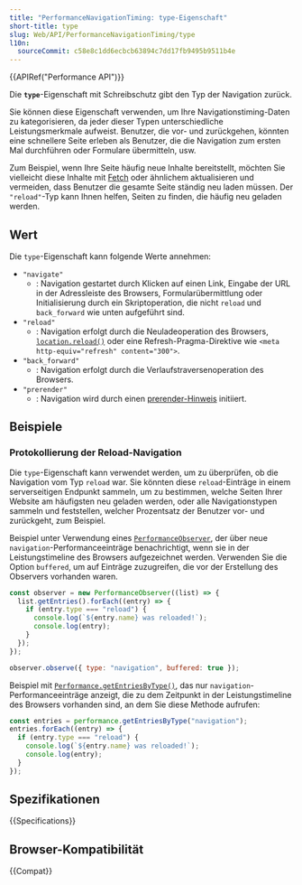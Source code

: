 ```yaml
---
title: "PerformanceNavigationTiming: type-Eigenschaft"
short-title: type
slug: Web/API/PerformanceNavigationTiming/type
l10n:
  sourceCommit: c58e8c1dd6ecbcb63894c7dd17fb9495b9511b4e
---
```


{{APIRef("Performance API")}}

Die **`type`**-Eigenschaft mit Schreibschutz gibt den Typ der Navigation zurück.

Sie können diese Eigenschaft verwenden, um Ihre Navigationstiming-Daten zu kategorisieren, da jeder dieser Typen unterschiedliche Leistungsmerkmale aufweist. Benutzer, die vor- und zurückgehen, könnten eine schnellere Seite erleben als Benutzer, die die Navigation zum ersten Mal durchführen oder Formulare übermitteln, usw.

Zum Beispiel, wenn Ihre Seite häufig neue Inhalte bereitstellt, möchten Sie vielleicht diese Inhalte mit [Fetch](/de/docs/Web/API/Fetch_API) oder ähnlichem aktualisieren und vermeiden, dass Benutzer die gesamte Seite ständig neu laden müssen. Der `"reload"`-Typ kann Ihnen helfen, Seiten zu finden, die häufig neu geladen werden.

## Wert

Die `type`-Eigenschaft kann folgende Werte annehmen:

- `"navigate"`
  - : Navigation gestartet durch Klicken auf einen Link, Eingabe der URL in der Adressleiste des Browsers, Formularübermittlung oder Initialisierung durch ein Skriptoperation, die nicht `reload` und `back_forward` wie unten aufgeführt sind.
- `"reload"`
  - : Navigation erfolgt durch die Neuladeoperation des Browsers, [`location.reload()`](/de/docs/Web/API/Location/reload) oder eine Refresh-Pragma-Direktive wie `<meta http-equiv="refresh" content="300">`.
- `"back_forward"`
  - : Navigation erfolgt durch die Verlaufstraversenoperation des Browsers.
- `"prerender"`
  - : Navigation wird durch einen [prerender-Hinweis](/de/docs/Web/HTML/Attributes/rel/prerender) initiiert.

## Beispiele

### Protokollierung der Reload-Navigation

Die `type`-Eigenschaft kann verwendet werden, um zu überprüfen, ob die Navigation vom Typ `reload` war. Sie könnten diese `reload`-Einträge in einem serverseitigen Endpunkt sammeln, um zu bestimmen, welche Seiten Ihrer Website am häufigsten neu geladen werden, oder alle Navigationstypen sammeln und feststellen, welcher Prozentsatz der Benutzer vor- und zurückgeht, zum Beispiel.

Beispiel unter Verwendung eines [`PerformanceObserver`](/de/docs/Web/API/PerformanceObserver), der über neue `navigation`-Performanceeinträge benachrichtigt, wenn sie in der Leistungstimeline des Browsers aufgezeichnet werden. Verwenden Sie die Option `buffered`, um auf Einträge zuzugreifen, die vor der Erstellung des Observers vorhanden waren.

```js
const observer = new PerformanceObserver((list) => {
  list.getEntries().forEach((entry) => {
    if (entry.type === "reload") {
      console.log(`${entry.name} was reloaded!`);
      console.log(entry);
    }
  });
});

observer.observe({ type: "navigation", buffered: true });
```

Beispiel mit [`Performance.getEntriesByType()`](/de/docs/Web/API/Performance/getEntriesByType), das nur `navigation`-Performanceeinträge anzeigt, die zu dem Zeitpunkt in der Leistungstimeline des Browsers vorhanden sind, an dem Sie diese Methode aufrufen:

```js
const entries = performance.getEntriesByType("navigation");
entries.forEach((entry) => {
  if (entry.type === "reload") {
    console.log(`${entry.name} was reloaded!`);
    console.log(entry);
  }
});
```

## Spezifikationen

{{Specifications}}

## Browser-Kompatibilität

{{Compat}}
